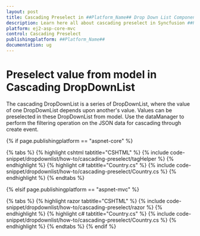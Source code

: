 ```yaml
---
layout: post
title: Cascading Preselect in ##Platform_Name## Drop Down List Component
description: Learn here all about cascading preselect in Syncfusion ##Platform_Name## Drop Down List component of Syncfusion Essential JS 2 and more.
platform: ej2-asp-core-mvc
control: Cascading Preselect
publishingplatform: ##Platform_Name##
documentation: ug
---
```



# Preselect value from model in Cascading DropDownList

The cascading DropDownList is a series of DropDownList, where the value of one DropDownList depends upon another's value. Values can be preselected in these DropDownList from model. Use the dataManager to perform the filtering operation on the JSON data for cascading through create event.

{% if page.publishingplatform == "aspnet-core" %}

{% tabs %}
{% highlight cshtml tabtitle="CSHTML" %}
{% include code-snippet/dropdownlist/how-to/cascading-preselect/tagHelper %}
{% endhighlight %}
{% highlight c# tabtitle="Country.cs" %}
{% include code-snippet/dropdownlist/how-to/cascading-preselect/Country.cs %}
{% endhighlight %}
{% endtabs %}

{% elsif page.publishingplatform == "aspnet-mvc" %}

{% tabs %}
{% highlight razor tabtitle="CSHTML" %}
{% include code-snippet/dropdownlist/how-to/cascading-preselect/razor %}
{% endhighlight %}
{% highlight c# tabtitle="Country.cs" %}
{% include code-snippet/dropdownlist/how-to/cascading-preselect/Country.cs %}
{% endhighlight %}
{% endtabs %}
{% endif %}

